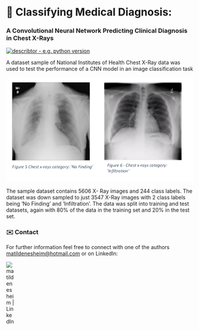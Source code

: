 # 🧠 Classifying Medical Diagnosis:
### A Convolutional Neural Network Predicting Clinical Diagnosis in Chest X-Rays
[![describtor - e.g. python version](https://img.shields.io/badge/Python%20Version->=3.6-blue)](www.desired_reference.com)

A dataset sample of National Institutes of Health Chest X-Ray data was used to test the performance of a CNN model in an image classification task

<div align="center"><img src="img/cnn.png"/></div>
 
The sample dataset contains 5606 X- Ray images and 244 class labels. The dataset was down sampled to just 3547 X-Ray images with 2 class labels being ‘No Finding’ and ‘Infiltration’. The data was split into training and test datasets, again with 80% of the data in the training set and 20% in the test set.

### ✉️ Contact
For further information feel free to connect with one of the authors [matildenesheim@hotmail.com](mailto:matildenesheim@hotmail.com?subject=[GitHub]%20TIBA) or on LinkedIn:

[<img align="left" alt="matildenesheim | LinkedIn" width="22px" src="https://cdn.jsdelivr.net/npm/simple-icons@v3/icons/linkedin.svg" />][linkedin]

<br />

</details>

[linkedin]: https://www.linkedin.com/in/matildenesheim
